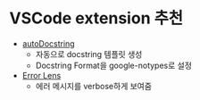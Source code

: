# VSCode extension 추천

- [autoDocstring](https://marketplace.visualstudio.com/items?itemName=njpwerner.autodocstring)
    - 자동으로 docstring 템플릿 생성
    - Docstring Format을 google-notypes로 설정
- [Error Lens](https://marketplace.visualstudio.com/items?itemName=usernamehw.errorlens)
    - 에러 메시지를 verbose하게 보여줌

